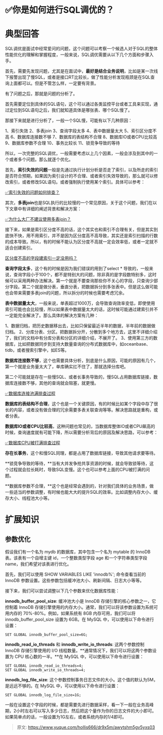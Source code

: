 # ✅你是如何进行SQL调优的？


# 典型回答

SQL调优是面试中经常爱问的问题，这个问题可以考察一个候选人对于SQL的整体性能优化的理解和掌握程度，一般来说，SQL调优需要从以下几个方面和步骤入手。

首先，需要先发现问题，尤其是在面试中，**最好是结合业务说明**，比如是某一次线下报警出现了慢SQL，或者是接口RT比较长，做了性能分析发现瓶颈是在SQL查询上面都可以。但是不管怎么样，一定要有背景。

有了问题之后，那就是问题的分析了。

首先需要定位到具体的SQL语句，这个可以通过各类监控平台或者工具来实现，通过定位到SQL语句之后，我们就知道具体是哪张表、哪个SQL慢了。

那接下来就是进行分析了，一般一个SQL慢，可能有以下几种原因：

1、索引失效
2、多表join
3、查询字段太多
4、表中数据量太大
5、索引区分度不高
6、数据库连接数不够
7、数据库的表结构不合理
8、数据库IO或者CPU比较高
9、数据库参数不合理
10、事务比较长
11、锁竞争导致的等待

所以，一次完整的SQL调优，一般需要考虑以上几个因素，一般会涉及到其中的一个或者多个问题。那么就逐个优化。


首先，**索引失效的问题**一般是先通过执行计划分析是否走了索引，以及所走的索引是否符合预期，如果因为索引设计的不合理、或者索引失效导致的，那么就可以修改索引，或者修改SQL语句。或者强制执行使用某个索引。具体可以参考：

[✅索引失效的问题如何排查？](https://www.yuque.com/hollis666/dr9x5m/gux80i?view=doc_embed)

其次，**多表join**也是SQL执行的比较慢的一个常见原因，关于这个问题，我们在以下文章中有详细的阐述背景和解决方案：

[✅为什么大厂不建议使用多表join？](https://www.yuque.com/hollis666/dr9x5m/qt4krg?view=doc_embed)

接下来，如果是索引区分度不高的话，这个其实也和索引不合理有关，但是其实到底快不快，用不用索引，并不是因为区分度高不高导致，其实还是索引扫描的行数的成本导致。所以，有的时候不能认为区分度不高就一定会效率低，或者一定就不适合创建索引。

[区分度不高的字段建索引一定没用吗？](https://www.yuque.com/hollis666/dr9x5m/nr83t255g22gu3v7?view=doc_embed)

**查询字段太多**，这个有的时候是因为我们错误的用到了select * 导致的，一般来说，查询字段小于100个，都不是特别大的问题，除非真的是字段数特别多，这时候可以采用两种办法解决。第一个就是不要查询那些你不关心的字段，只查询少部分字段。第二个就是做分表，垂直分表，把数据拆分到多张表中。但是这么做可能也会带来需要多表join的问题，所以拆分的时候也需要考虑冗余。

**表中数据量太大**，一般来说，单表超过1000万，会导致查询效率变低，即使使用索引可能也会比较慢，所以如果表中数据量太大的话，这时候可能通过建索引并不一定能完全解决了。那么具体的解决方案有几种：

1、数据归档，把历史数据移出去，比如只保留最近半年的数据，半年前的数据做归档。
2、分库分表、分区。把数据拆分开，分散到多个地方去，这里不详细介绍了，我们的文档中有分库分表和分区的详细介绍，不展开了。
3、使用第三方的数据库，比如把数据同步到支持大数量查询的分布式数据库中，如oceanbase、tidb，或者搜索引擎中，如ES等。

**数据库连接数不够**，这个也需要具体分析，到底是什么原因，可能的原因有几个，第一个就是业务量太大了，单库确实扛不住了，那就选择分库吧。

第二个可能就是存在一些慢SQL、或者长事务导致的，慢SQL占用数据库链接，数据库连接数不够，其他的查询就会阻塞，就更慢。

[✅数据库连接池满排查过程](https://www.yuque.com/hollis666/dr9x5m/dlz4xagyghoys4p8?view=doc_embed)

**数据库的表结构不合理**，这个也是一个关键原因，有的时候比如某个字段中存了很长的内容，或者没有做合理的冗余需要多表关联查询等等。解决思路就是重构，或者分表。

**数据库IO或者CPU比较高**，这种问题也常见的，当数据库整体IO或者CPU飙高的时候，查询速度就有可能下降，所以需要分析背后的原因及解决思路，可以参考：

[✅数据库CPU被打满排查过程](https://www.yuque.com/hollis666/dr9x5m/yhfy70xlf7kegk0s?view=doc_embed)

**存在长事务**，这个和慢SQL同理，都是占用了数据库链接，导致其他请求要等待。

**锁竞争导致的等待，**当有大并发争抢共享资源的时候，就会导致锁等待，这个过程就会拉长耗时，导致SQL变慢。这个也可以参考上面的CPU被打满的问题。

**数据库参数不合理，**这个也是经常会遇到的，针对我们具体的业务场景，做一些适当的参数调整，有时候也能大大的提升SQL的效率。比如调整内存大小、缓存大小、线程池大小等。



# 扩展知识


## 参数优化

假设我们有一个名为 mydb 的数据库，其中包含一个名为 mytable 的 InnoDB 表。该表有一个自增主键 id，一个整数类型字段 age 和一个字符串类型字段 name，我们希望对该表进行优化。

首先，我们可以使用 SHOW VARIABLES LIKE 'innodb%'; 命令查看当前的 InnoDB 参数设置。这些参数包括缓冲池大小、刷新间隔、日志大小等等。

接下来，我们可以尝试调整以下几个参数来优化数据库性能：

**innodb_buffer_pool_size**: 缓冲池大小是 InnoDB 存储引擎的核心参数之一，它控制着 InnoDB 存储引擎使用的内存大小。通常，我们可以将该参数设置为系统可用内存的 70%-80%。例如，如果系统有 8GB 内存可用，我们可以将 innodb_buffer_pool_size 设置为 6GB。在 MySQL 中，可以使用以下命令进行设置：

```
SET GLOBAL innodb_buffer_pool_size=6G;
```


**innodb_read_io_threads** 和 **innodb_write_io_threads**: 这两个参数控制 InnoDB 存储引擎使用的 I/O 线程数量。**通常情况下，我们可以将这两个参数设置为 CPU 核心数的一半。**在 MySQL 中，可以使用以下命令进行设置：

```
SET GLOBAL innodb_read_io_threads=4;
SET GLOBAL innodb_write_io_threads=4;

```


**innodb_log_file_size**: 这个参数控制事务日志文件的大小。这个值的默认为5M，是远远不够的。在 MySQL 中，可以使用以下命令进行设置：

```
SET GLOBAL innodb_log_file_size=1G;
```

一般在设置这个字段的时候，都是需要先进行数据采样，看一下一般在业务高峰期，2小时左右可以写入多少日志，然后把这个量作为你的日志文件的大小即可。如果简单点的话，一般设置为1G左右，或者系统内存的1/4即可。




> 原文: <https://www.yuque.com/hollis666/dr9x5m/awytshm5gv5yxs03>
